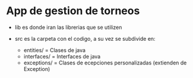 # App de gestion de torneos

-   lib es donde iran las librerias que se utilizen
-   src es la carpeta con el codigo, a su vez se subdivide en:

    -   entities/ = Clases de java
    -   interfaces/ = Interfaces de java
    -   exceptions/ = Clases de ecepciones personalizadas (extienden de Exception)
